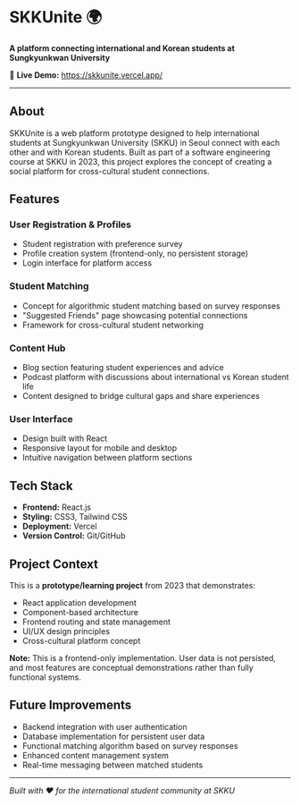 # SKKUnite 🌍

**A platform connecting international and Korean students at Sungkyunkwan University**

🔗 **Live Demo:** https://skkunite.vercel.app/

---

## About

SKKUnite is a web platform prototype designed to help international students at Sungkyunkwan University (SKKU) in Seoul connect with each other and with Korean students. Built as part of a software engineering course at SKKU in 2023, this project explores the concept of creating a social platform for cross-cultural student connections.

## Features

### User Registration & Profiles
- Student registration with preference survey
- Profile creation system (frontend-only, no persistent storage)
- Login interface for platform access

### Student Matching
- Concept for algorithmic student matching based on survey responses
- "Suggested Friends" page showcasing potential connections
- Framework for cross-cultural student networking

### Content Hub
- Blog section featuring student experiences and advice
- Podcast platform with discussions about international vs Korean student life
- Content designed to bridge cultural gaps and share experiences

### User Interface
- Design built with React
- Responsive layout for mobile and desktop
- Intuitive navigation between platform sections

## Tech Stack

- **Frontend:** React.js
- **Styling:** CSS3, Tailwind CSS
- **Deployment:** Vercel
- **Version Control:** Git/GitHub

## Project Context

This is a **prototype/learning project** from 2023 that demonstrates:
- React application development
- Component-based architecture
- Frontend routing and state management
- UI/UX design principles
- Cross-cultural platform concept

**Note:** This is a frontend-only implementation. User data is not persisted, and most features are conceptual demonstrations rather than fully functional systems.

## Future Improvements

- Backend integration with user authentication
- Database implementation for persistent user data
- Functional matching algorithm based on survey responses
- Enhanced content management system
- Real-time messaging between matched students

---

*Built with ❤️ for the international student community at SKKU*
